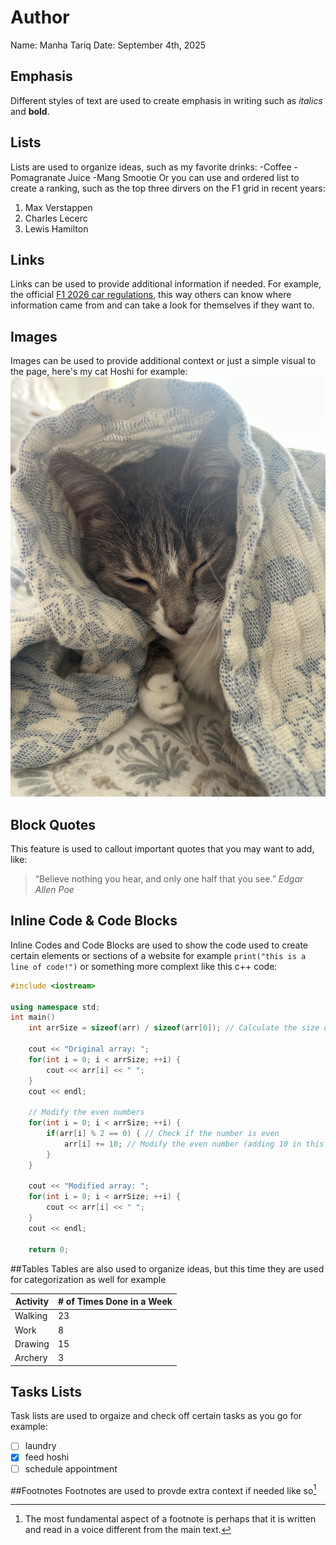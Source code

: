 # Author
Name: Manha Tariq
Date: September 4th, 2025
## Emphasis
Different styles of text are used to create emphasis in writing such as _italics_ and **bold**.
## Lists
Lists are used to organize ideas, such as my favorite drinks:
-Coffee
-Pomagranate Juice
-Mang Smootie
Or you can use and ordered list to create a ranking, such as the top three dirvers on the F1 grid in recent years:
1. Max Verstappen
2. Charles Lecerc
3. Lewis Hamilton
## Links
Links can be used to provide additional information if needed. For example, the official [F1 2026 car regulations](https://www.formula1.com/en/latest/article/explained-2026-aerodynamic-regulations-fia-twitter-mode-z-mode-.26c1CtOzCmN3GfLMywrgb2), this way others can know where information came from and can take a look for themselves if they want to.

## Images 

Images can be used to provide additional context or just a simple visual to the page, here's my cat Hoshi for example:
![picture of Hoshi](https://github.com/tmanha05/Data-110-Fall-2025/blob/main/IMG_7100.jpg?raw=true)
## Block Quotes
This feature is used to callout important quotes that you may want to add, like:
>“Believe nothing you hear, and only one half that you see.” _Edgar Allen Poe_
## Inline Code & Code Blocks
Inline Codes and Code Blocks are used to show the code used to create certain elements or sections of a website
for example `print("this is a line of code!")`
or something more complext like this c++ code:
```C++
#include <iostream>

using namespace std;
int main()
    int arrSize = sizeof(arr) / sizeof(arr[0]); // Calculate the size of the array

    cout << "Original array: ";
    for(int i = 0; i < arrSize; ++i) {
        cout << arr[i] << " ";
    }
    cout << endl;

    // Modify the even numbers
    for(int i = 0; i < arrSize; ++i) {
        if(arr[i] % 2 == 0) { // Check if the number is even
            arr[i] += 10; // Modify the even number (adding 10 in this case)
        }
    }

    cout << "Modified array: ";
    for(int i = 0; i < arrSize; ++i) {
        cout << arr[i] << " ";
    }
    cout << endl;

    return 0;

```
##Tables
Tables are also used to organize ideas, but this time they are used for categorization as well for example

| Activity      | # of Times Done in a Week |
| ------------- | ------------- |
| Walking  | 23  |
| Work  | 8  |
| Drawing  | 15  |
| Archery  | 3  |

## Tasks Lists
Task lists are used to orgaize and check off certain tasks as you go for example:
- [ ] laundry
- [x] feed hoshi
- [ ] schedule appointment

##Footnotes
Footnotes are used to provde extra context if needed like so[^1]
[^1]:The most fundamental aspect of a footnote is perhaps that it is written and read in a voice different from the main text.



